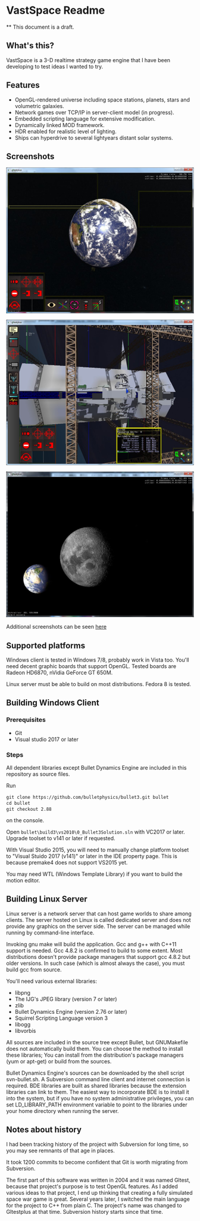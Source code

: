 
VastSpace Readme
================


** This document is a draft.


What's this?
------------

VastSpace is a 3-D realtime strategy game engine that I have
been developing to test ideas I wanted to try.


Features
--------

* OpenGL-rendered universe including space stations, planets,
  stars and volumetric galaxies.
* Network games over TCP/IP in server-client model (in progress).
* Embedded scripting language for extensive modification.
* Dynamically linked MOD framework.
* HDR enabled for realistic level of lighting.
* Ships can hyperdrive to several lightyears distant solar systems.


Screenshots
-----------

![Screenshot](images/gltestss0189.jpg)

![Screenshot](images/gltestss0230.jpg)

![Screenshot](images/gltestss0276.jpg)

Additional screenshots can be seen [here](http://msakuta.github.io/VastSpace/screenshots.html)

Supported platforms
-------------------

Windows client is tested in Windows 7/8, probably work in Vista too.
You'll need decent graphic boards that support OpenGL.
Tested boards are Radeon HD6870, nVidia GeForce GT 650M.

Linux server must be able to build on most distributions.
Fedora 8 is tested.




Building Windows Client
-----------------------

### Prerequisites

* Git
* Visual studio 2017 or later

### Steps

All dependent libraries except Bullet Dynamics Engine are
included in this repository as source files.

Run

```
git clone https://github.com/bulletphysics/bullet3.git bullet
cd bullet
git checkout 2.88
```

on the console.

Open `bullet\build3\vs2010\0_Bullet3Solution.sln` with VC2017 or later.
Upgrade toolset to v141 or later if requested.

With Visual Studio 2015, you will need to manually change
platform toolset to "Visual Stuido 2017 (v141)" or later in the IDE
property page.  This is because premake4 does not support
VS2015 yet.

You may need WTL (Windows Template Library) if you want to
build the motion editor.


Building Linux Server
---------------------

Linux server is a network server that can host game worlds
to share among clients.  The server hosted on Linux is called
dedicated server and does not provide any graphics on the
server side.  The server can be managed while running by
command-line interface.

Invoking gnu make will build the application.
Gcc and g++ with C++11 support is needed.
Gcc 4.8.2 is confirmed to build to some extent.
Most distributions doesn't provide package managers that
support gcc 4.8.2 but older versions.  In such case
(which is almost always the case), you must build gcc
from source.

You'll need various external libraries:

* libpng
* The IJG's JPEG library (version 7 or later)
* zlib
* Bullet Dynamics Engine (version 2.76 or later)
* Squirrel Scripting Language version 3
* libogg
* libvorbis

All sources are included in the source tree except Bullet,
but GNUMakefile does not automatically build them.
You can choose the method to install these libraries; You can
install from the distribution's package managers (yum or apt-get)
or build from the sources.

Bullet Dynamics Engine's sources can be downloaded by the shell script
svn-bullet.sh.  A Subversion command line client and internet connection
is required.  BDE libraries are built as shared libraries because the
extension libraries can link to them.  The easiest way to incorporate
BDE is to install it into the system, but if you have no system
administrative privileges, you can set LD_LIBRARY_PATH environment
variable to point to the libraries under your home directory when
running the server.


Notes about history
-------------------

I had been tracking history of the project with Subversion for long time,
so you may see remnants of that age in places.

It took 1200 commits to become confident that Git is worth migrating from
Subversion.

The first part of this software was written in 2004 and it was named Gltest,
because that project's purpose is to test OpenGL features.
As I added various ideas to that project, I end up thinking that creating
a fully simulated space war game is great.
Several years later, I switched the main language for the project to C++
from plain C.  The project's name was changed to Gltestplus at that time.
Subversion history starts since that time.
